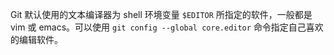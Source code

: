 Git 默认使用的文本编译器为 shell 环境变量 `$EDITOR` 所指定的软件，一般都是 vim 或 emacs。可以使用 `git config --global core.editor` 命令指定自己喜欢的编辑软件。

